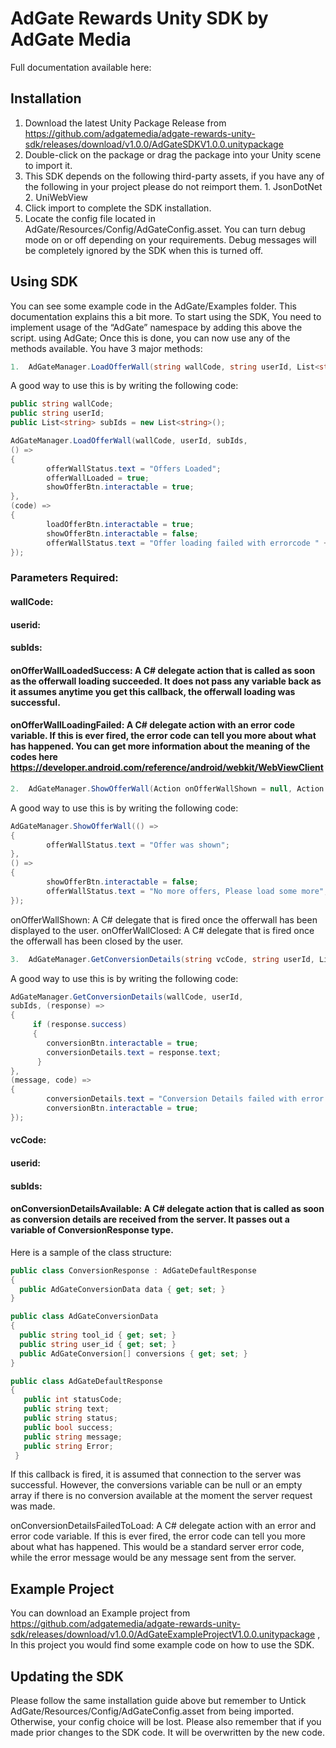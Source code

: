 # AdGate Rewards Unity SDK by AdGate Media 
Full documentation available here:
## Installation
1. Download the latest Unity Package Release from https://github.com/adgatemedia/adgate-rewards-unity-sdk/releases/download/v1.0.0/AdGateSDKV1.0.0.unitypackage
2. Double-click on the package or drag the package into your Unity scene to import it.
3. This SDK depends on the following third-party assets, if you have any of the following in your project please do not reimport them.
        1. JsonDotNet
        2. UniWebView
6. Click import to complete the SDK installation.
7. Locate the config file located in AdGate/Resources/Config/AdGateConfig.asset. You can turn debug mode on or off depending on your requirements. Debug messages will be completely ignored by the SDK when this is turned off.

## Using SDK
You can see some example code in the AdGate/Examples folder. This documentation explains this a bit more. 
To start using the SDK, You need to implement usage of the “AdGate” namespace by adding this above the script.
using AdGate;
Once this is done, you can now use any of the methods available. 
You have 3 major methods:
``` c#
1.	AdGateManager.LoadOfferWall(string wallCode, string userId, List<string> subIds = null, Action onOfferWallLoadedSuccess = null, Action<int> onOfferWallLoadingFailed = null);
```

A good way to use this is by writing the following code:

``` c#
public string wallCode;
public string userId;
public List<string> subIds = new List<string>();

AdGateManager.LoadOfferWall(wallCode, userId, subIds,
() =>
{
        offerWallStatus.text = "Offers Loaded";
        offerWallLoaded = true;
        showOfferBtn.interactable = true;
},
(code) =>
{
        loadOfferBtn.interactable = true;
        showOfferBtn.interactable = false;
        offerWallStatus.text = "Offer loading failed with errorcode " + code;
});
```

### Parameters Required:
#### wallCode:
#### userid:
#### subIds:
#### onOfferWallLoadedSuccess: A C# delegate action that is called as soon as the offerwall loading succeeded. It does not pass any variable back as it assumes anytime you get this callback, the offerwall loading was successful.
#### onOfferWallLoadingFailed: A C# delegate action with an error code variable. If this is ever fired, the error code can tell you more about what has happened. You can get more information about the meaning of the codes here https://developer.android.com/reference/android/webkit/WebViewClient 
``` c#
2.	AdGateManager.ShowOfferWall(Action onOfferWallShown = null, Action onOfferWallClosed = null);
```
A good way to use this is by writing the following code:

``` c#
AdGateManager.ShowOfferWall(() =>
{
        offerWallStatus.text = "Offer was shown";
},
() =>
{
        showOfferBtn.interactable = false;
        offerWallStatus.text = "No more offers, Please load some more";
});
```

onOfferWallShown: A C# delegate that is fired once the offerwall has been displayed to the user.
onOfferWallClosed: A C# delegate that is fired once the offerwall has been closed by the user.
``` c#
3.	AdGateManager.GetConversionDetails(string vcCode, string userId, List<string> subIds = null, Action<ConversionResponse> onConversionDetailsAvailable = null, Action<string, int> onConversionDetailsFailedToLoad = null);
```
A good way to use this is by writing the following code:

``` c#
AdGateManager.GetConversionDetails(wallCode, userId,
subIds, (response) =>
{
     if (response.success)
     {
        conversionBtn.interactable = true;
        conversionDetails.text = response.text;
      }
},
(message, code) =>
{
        conversionDetails.text = "Conversion Details failed with error " + message;
        conversionBtn.interactable = true;
});
```

#### vcCode:
#### userid:
#### subIds:
#### onConversionDetailsAvailable: A C# delegate action that is called as soon as conversion details are received from the server. It passes out a variable of ConversionResponse type. 
Here is a sample of the class structure:

``` c#    
public class ConversionResponse : AdGateDefaultResponse
{
  public AdGateConversionData data { get; set; }
}

public class AdGateConversionData
{
  public string tool_id { get; set; }
  public string user_id { get; set; }
  public AdGateConversion[] conversions { get; set; }
}

public class AdGateDefaultResponse
{
   public int statusCode;
   public string text;
   public string status;
   public bool success;
   public string message;
   public string Error;
 }
```
If this callback is fired, it is assumed that connection to the server was successful. However, the conversions variable can be null or an empty array if there is no conversion available at the moment the server request was made.

onConversionDetailsFailedToLoad: A C# delegate action with an error and error code variable. If this is ever fired, the error code can tell you more about what has happened. This would be a standard server error code, while the error message would be any message sent from the server.
## Example Project
You can download an Example project from https://github.com/adgatemedia/adgate-rewards-unity-sdk/releases/download/v1.0.0/AdGateExampleProjectV1.0.0.unitypackage , In this project you would find some example code on how to use the SDK. 

## Updating the SDK
Please follow the same installation guide above but remember to Untick AdGate/Resources/Config/AdGateConfig.asset from being imported. Otherwise, your config choice will be lost.
Please also remember that if you made prior changes to the SDK code. It will be overwritten by the new code. 
